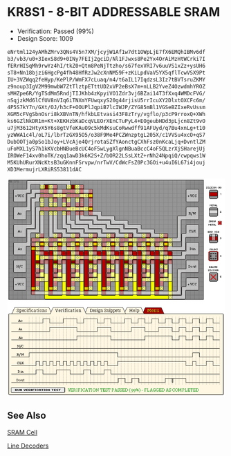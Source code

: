 # KR8S1 - 8-BIT ADDRESSABLE SRAM

- Verification: Passed (99%)
- Design Score: 1009

```
eNrtml124yAMhZMrv3QNs4V5n7XM/jcyjW1Af1w7dt1OWpLjE7fX6EMQhIBMv6df
b3/vb3/u0+3IexS8d9+0INy7FEIj2gciD/Nl1FJwxs8Pe2Yx4OrAiMzHtWCrki7I
fERrHISqMh9rwYz4hI/tkZ0+Qtm8PeNjTtzho/s67fexVRI7v6uuVS1xZz+ysUH6
sT8+Nn18bjzi6HgcPg4fh48HfRzJw2cXnNM59F+zKiLpdVaV5YX5qflTcwVSX9Pt
IU+3VZWqq2feHyp/KePlP/WmFX7cLuaq/n4/t6aIL17IqdzsL3Iz7tBVTsruZKMY
z9noup3IgV2M99mwbW7ZtTlztpETttUD2xVP2eBsX7m+nLLB2YveZ4OzwdmhYROZ
sMHZpe6R/YgTSdMm5RndjTIJKhb4zKpyiVO1Zdr3vj6BZai14T3fXxq4WMDcFVG/
nSqjzkMd6lCfUV8nVIq6iTNXmYFUwqxyS20g44rjisU5rrIcuXY2DlxtOXCFc6m/
4P5S7kY7n/GXt/OJ/h3cF+OOUPlJqpiB7lcIWJP/ZYG85mBl1VGSeBZIxeRvUssm
XGM5cFVgSbnOsri8kXBVnTN/hfkbLEtvasi43F8zTry/vgflo/p3cP9rroxQ+XWh
ks6GZlNkDR1m+Kt+XEKHzbKaDcqVLEOrXEnCTuPyL4+EOgeubHDd3pLjcn8Zt9vO
u7jM3612HtyX5Y6s8gtVfeKAuO9c5kMdKsuCoRwwdff91AFUyd/q7Bu4xnLg+t10
yzWWA1c4l/oL7i/lbrTzGX95O5/o38F9Me4PCZWnzptgL205X/c1VVSu4xcO+qS7
DubOOTja0pSo1bJoy+LVcAje4QrjrotaSZfYAonctgCXhFsz0nKcaLjq+DvntlZM
uFoMXL1yS7h1kKVcbHNBueBcUC4oF5wLygXlgnNBuaBccC4oF5QLzrXjSHarejUj
IROWeF14xv0hoTK/zqq1awD3k6K2S+Z/bOR22LSsLXtZ+rNh24NpqiQ/cwpqws1W
M5KUhURurXNcKtsB3uGKnnFSrvpw/nrTwV/CdWcFsZ0Pc3GOi+u4uI6L67i4jouj
XD3MermujrLXRiRS53811dAC
```

![15 KR8S1 8-BIT ADDRESSABLE SRAM](./assets/15.png)

## See Also

[SRAM Cell](/snippets/sram.md)

[Line Decoders](/snippets/line-decoders.md)

